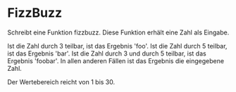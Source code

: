 # FizzBuzz

Schreibt eine Funktion fizzbuzz. Diese Funktion erhält eine Zahl als Eingabe.

Ist die Zahl durch 3 teilbar, ist das Ergebnis 'foo'.
Ist die Zahl durch 5 teilbar, ist das Ergebnis 'bar'.
Ist die Zahl durch 3 und durch 5 teilbar, ist das Ergebnis 'foobar'.
In allen anderen Fällen ist das Ergebnis die eingegebene Zahl.

Der Wertebereich reicht von 1 bis 30.
